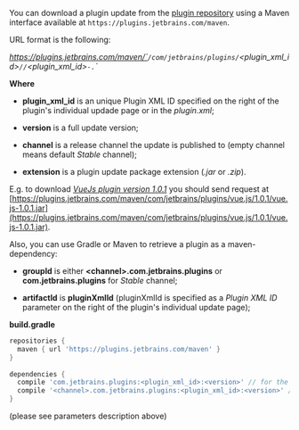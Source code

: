 [//]: # (title: Maven Interface)


You can download a plugin update from the [plugin repository](https://plugins.jetbrains.com) using a Maven interface available at `https://plugins.jetbrains.com/maven`.

URL format is the following:

*https://plugins.jetbrains.com/maven/`<channel>`/com/jetbrains/plugins/`<plugin_xml_id>`/`<version>`/`<plugin_xml_id>`-`<version>`.`<extension>`*

**Where**

* **plugin_xml_id** is an unique Plugin XML ID specified on the right of the plugin's individual updade page or in the *plugin.xml*; 

* **version** is a full update version;

* **channel** is a release channel the update is published to (empty channel means default *Stable* channel);

* **extension** is a plugin update package extension (*.jar* or *.zip*).

E.g. to download *[VueJs plugin version 1.0.1](https://plugins.jetbrains.com/plugin/8057-vue-js/update/23034)* you should send request at [https://plugins.jetbrains.com/maven/com/jetbrains/plugins/vue.js/1.0.1/vue.js-1.0.1.jar](https://plugins.jetbrains.com/maven/com/jetbrains/plugins/vue.js/1.0.1/vue.js-1.0.1.jar).

Also, you can use Gradle or Maven to retrieve a plugin as a maven-dependency:

* **groupId** is either **\<channel>.com.jetbrains.plugins** or **com.jetbrains.plugins** for *Stable* channel;

* **artifactId** is **pluginXmlId** (pluginXmlId is specified as a *Plugin XML ID* parameter on the right of the plugin's individual update page);

**build.gradle**

```groovy
repositories {
  maven { url 'https://plugins.jetbrains.com/maven' }
}
 
dependencies {
  compile 'com.jetbrains.plugins:<plugin_xml_id>:<version>' // for the plugin from Stable channel
  compile '<channel>.com.jetbrains.plugins:<plugin_xml_id>:<version>' // for the plugin from non-default channel
}
```

(please see parameters description above)